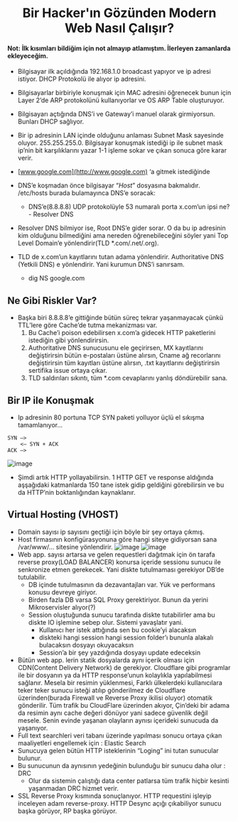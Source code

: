 <h1 align="center">Bir Hacker'ın Gözünden Modern Web Nasıl Çalışır?</h1>

#### Not: İlk kısımları bildiğim için not almayıp atlamıştım. İlerleyen zamanlarda ekleyeceğim.

- Bilgisayar ilk açıldığında 192.168.1.0 broadcast yapıyor ve ip adresi istiyor. DHCP Protokolü ile alıyor ip adresini.
- Bilgisayarlar birbiriyle konuşmak için MAC adresini öğrenecek bunun için Layer 2’de ARP protokolünü kullanıyorlar ve OS ARP Table oluşturuyor.
- Bilgisayarı açtığında DNS’i ve Gateway’i manuel olarak girmiyorsun. Bunları DHCP sağlıyor.
- Bir ip adresinin LAN içinde olduğunu anlaması Subnet Mask sayesinde oluyor. 255.255.255.0. Bilgisayar konuşmak istediği ip ile subnet mask ip’nin bit karşılıklarını yazar 1-1 işleme sokar ve çıkan sonuca göre karar verir.

- [www.google.com](http://www.google.com) ‘a gitmek istediğinde
- DNS’e koşmadan önce bilgisayar “*Host*” dosyasına bakmalıdır. /etc/hosts burada bulamayınca DNS’e soracak:
    - DNS’e(8.8.8.8) UDP protokolüyle 53 numaralı porta x.com’un ipsi ne? - Resolver DNS
- Resolver DNS bilmiyor ise, Root DNS’e gider sorar. O da bu ip adresinin kim olduğunu bilmediğini ama nereden öğrenebileceğini söyler yani Top Level Domain’e yönlendirir(TLD *.com/.net/.org).
- TLD de x.com’un kayıtlarını tutan adama yönlendirir. Authoritative DNS (Yetkili DNS) e yönlendirir. Yani kurumun DNS’i sanırsam.
    - dig NS google.com

##  Ne Gibi Riskler Var?
- Başka biri 8.8.8.8’e gittiğinde bütün süreç tekrar yaşanmayacak çünkü TTL’lere göre Cache’de tutma mekanizması var.
    1) Bu Cache’i poison edebilirsen x.com’a gidecek HTTP paketlerini istediğin gibi yönlendirirsin.
    2) Authoritative DNS sunucusunu ele geçirirsen, MX kayıtlarını değiştirirsin bütün e-postaları üstüne alırsın, Cname ağ recorlarını değiştirirsin tüm kayıtları üstüne alırsın, .txt kayıtlarını değiştirirsin sertifika issue ortaya çıkar.
    3) TLD saldırıları sıkıntı, tüm *.com cevaplarını yanlış döndürebilir sana.

## Bir IP ile Konuşmak
- Ip adresinin 80 portuna TCP SYN paketi yolluyor üçlü el sıkışma tamamlanıyor...
```
SYN —>
    <— SYN + ACK
ACK —>
```
![image](https://github.com/grealyve/MDISec-Web-Security-and-Hacking-Notes/assets/41903311/3e39b107-2cd6-4e9c-92d2-fae4b61b8f0f)
- Şimdi artık HTTP yollayabilirsin. 1 HTTP GET ve response aldığında aşşağıdaki katmanlarda 150 tane istek gidip geldiğini görebilirsin ve bu da HTTP’nin boktanlığından kaynaklanır.

## Virtual Hosting (VHOST)
- Domain sayısı ip sayısını geçtiği için böyle bir şey ortaya çıkmış.
- Host firmasının konfigürasyonuna göre hangi siteye gidiyorsan sana /var/www/… sitesine yönlendirir.
![image](https://github.com/grealyve/MDISec-Web-Security-and-Hacking-Notes/assets/41903311/41ed88da-da31-470e-b527-ddf077bf9eeb)
![image](https://github.com/grealyve/MDISec-Web-Security-and-Hacking-Notes/assets/41903311/3e675dff-f89b-44c6-bfb5-df8df554ac7e)
- Web app. sayısı artarsa ve gelen requestleri dağıtmak için ön tarafa reverse proxy(LOAD BALANCER) konursa içeride sessionu sunucu ile senkronize etmen gerekecek. Yani diskte tutulmaması gerekiyor DB’de tutulabilir.
    - DB içinde tutulmasının da dezavantajları var. Yük ve performans konusu devreye giriyor.
    - Birden fazla DB varsa SQL Proxy gerektiriyor. Bunun da yerini Mikroservisler alıyor(?)
    - Session oluştuğunda sunucu tarafında diskte tutabilirler ama bu diskte IO işlemine sebep olur. Sistemi yavaşlatır yani.
        - Kullanıcı her istek attığında sen bu cookie’yi alacaksın
        - diskteki hangi session hangi session folder’ı bununla alakalı bulacaksın dosyayı okuyacaksın
        - Session’a bir şey yazdığında dosyayı update edeceksin
- Bütün web app. lerin statik dosyalarda aynı içerik olması için CDN(Content Delivery Network) de gerekiyor. Cloudflare gibi programlar ile bir dosyanın ya da HTTP response’unun kolaylıkla yapılabilmesi sağlanır. Mesela bir resimin yüklenmesi, Farklı ülkelerdeki kullanıcılara teker teker sunucu isteği atılıp gönderilmez de Cloudflare üzerinden(burada Firewall ve Reverse Proxy ikilisi oluyor) otomatik gönderilir. Tüm trafik bu CloudFlare üzerinden akıyor, Çin’deki bir adama da resimin aynı cache değeri dönüyor yani sadece güvenlik değil mesele. Senin evinde yaşanan olayların aynısı içerideki sunucuda da yaşanıyor.
- Full text searchleri veri tabanı üzerinde yapılması sonucu ortaya çıkan maaliyetleri engellemek için : Elastic Search
- Sunucuya gelen bütün HTTP isteklerinin “Loging” ini tutan sunucular bulunur.
- Bu sunucunun da aynısının yedeğinin bulunduğu bir sunucu daha olur : DRC
    - Olur da sistemin çalıştığı data center patlarsa tüm trafik hiçbir kesinti yaşanmadan DRC hizmet verir.
- SSL Reverse Proxy kısmında sonuçlanıyor. HTTP requestini işleyip inceleyen adam reverse-proxy. HTTP Desync açığı çıkabiliyor sunucu başka görüyor, RP başka görüyor.
